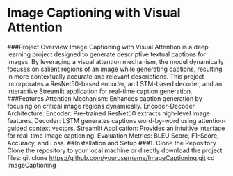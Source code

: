 # Image Captioning with Visual Attention
###Project Overview
Image Captioning with Visual Attention is a deep learning project designed to generate descriptive textual captions for images. By leveraging a visual attention mechanism, the model dynamically focuses on salient regions of an image while generating captions, resulting in more contextually accurate and relevant descriptions. This project incorporates a ResNet50-based encoder, an LSTM-based decoder, and an interactive Streamlit application for real-time caption generation.
###Features
Attention Mechanism: Enhances caption generation by focusing on critical image regions dynamically.
Encoder-Decoder Architecture:
Encoder: Pre-trained ResNet50 extracts high-level image features.
Decoder: LSTM generates captions word-by-word using attention-guided context vectors.
Streamlit Application: Provides an intuitive interface for real-time image captioning.
Evaluation Metrics: BLEU Score, F1-Score, Accuracy, and Loss.
##Installation and Setup
###1. Clone the Repository
Clone the repository to your local machine or directly download the project files:
git clone https://github.com/yourusername/ImageCaptioning.git
cd ImageCaptioning
##

